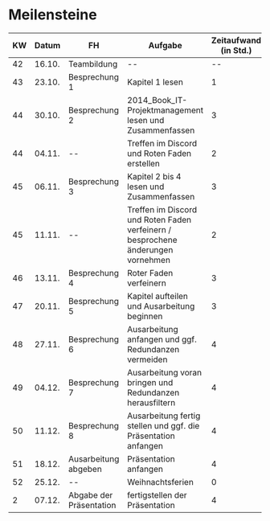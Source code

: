 ﻿# Meilensteine
 
KW | Datum | FH | Aufgabe | Zeitaufwand (in Std.)
--- | --- | --- | --- | ---
42 | 16.10. | Teambildung | -- | --
43 | 23.10. | Besprechung 1 | Kapitel 1 lesen | 1
44 | 30.10. | Besprechung 2 | 2014_Book_IT-Projektmanagement lesen und Zusammenfassen| 3
44 | 04.11. | -- | Treffen im Discord und Roten Faden erstellen | 2
45 | 06.11. | Besprechung 3 | Kapitel 2 bis 4 lesen und Zusammenfassen | 3
45 | 11.11. | -- | Treffen im Discord und Roten Faden verfeinern / besprochene änderungen vornehmen | 2
46 | 13.11. | Besprechung 4 | Roter Faden verfeinern | 3
47 | 20.11. | Besprechung 5 | Kapitel aufteilen und Ausarbeitung beginnen | 3
48 | 27.11. | Besprechung 6 | Ausarbeitung anfangen und ggf. Redundanzen vermeiden | 4
49 | 04.12. | Besprechung 7 | Ausarbeitung voran bringen und Redundanzen herausfiltern | 4
50 | 11.12. | Besprechung 8 | Ausarbeitung fertig stellen und ggf. die Präsentation anfangen | 4
51 | 18.12. | Ausarbeitung abgeben | Präsentation anfangen | 4
52 | 25.12. | -- | Weihnachtsferien | 0
2 | 07.12. | Abgabe der Präsentation | fertigstellen der Präsentation | 4
